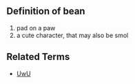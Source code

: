 ## Definition of bean

1. pad on a paw
2. a cute character, that may also be smol

## Related Terms

- [UwU](/UwU)
